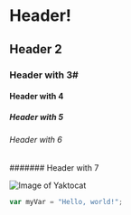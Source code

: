# Header!
## Header 2
### Header with 3#
#### Header with 4
##### Header with 5
###### Header with 6
####### Header with 7


![Image of Yaktocat](https://octodex.github.com/images/yaktocat.png)

``` javascript
var myVar = "Hello, world!";
```
